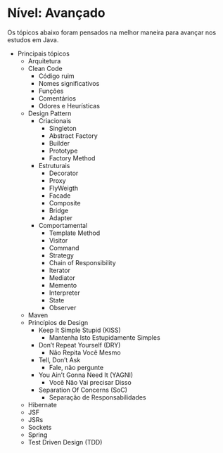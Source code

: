 # Nível: Avançado

Os tópicos abaixo foram pensados na melhor maneira para avançar nos estudos em Java.

- Principais tópicos
    - Arquitetura
    - Clean Code
        - Código ruim
        - Nomes significativos
        - Funções
        - Comentários
        - Odores e Heurísticas
    - Design Pattern
        - Criacionais
            - Singleton
            - Abstract Factory
            - Builder
            - Prototype
            - Factory Method
        - Estruturais
            - Decorator
            - Proxy
            - FlyWeigth
            - Facade
            - Composite
            - Bridge
            - Adapter
        - Comportamental
            - Template Method
            - Visitor
            - Command
            - Strategy
            - Chain of Responsibility 
            - Iterator
            - Mediator
            - Memento
            - Interpreter
            - State
            - Observer
    - Maven
    - Princípios de Design
        - Keep It Simple Stupid (KISS)
            - Mantenha Isto Estupidamente Simples
        - Don’t Repeat Yourself (DRY)
            - Não Repita Você Mesmo
        - Tell, Don’t Ask
            - Fale, não pergunte
        - You Ain’t Gonna Need It (YAGNI)
            - Você Não Vai precisar Disso
        - Separation Of Concerns (SoC)
            - Separação de Responsabilidades
    - Hibernate
    - JSF
    - JSRs
    - Sockets
    - Spring
    - Test Driven Design (TDD)
